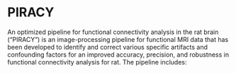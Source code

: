 # PIRACY
An optimized pipeline for functional connectivity analysis in the rat brain (“PIRACY”) is an image-processing pipeline for functional MRI data that has been developed to identify and correct various specific artifacts and confounding factors for an improved accuracy, precision, and robustness in functional connectivity analysis for rat. The pipeline includes:
